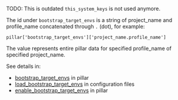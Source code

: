 
TODO: This is outdated `this_system_keys` is not used anymore.

The id under `bootstrap_target_envs` is a string of
project_name and profile_name concatenated through `.` (dot), for example:
```
pillar['bootstrap_target_envs']['project_name.profile_name']
```

The value represents entire pillar data for specified
profile_name of specified project_name.

See details in:
* [bootstrap_target_envs][1] in pillar
* [load_bootstrap_target_envs][2] in configuration files
* [enable_bootstrap_target_envs][3] in pillar

[1]: /docs/pillars/common/bootstrap_target_envs/readme.md
[2]: /docs/configs/bootstrap/this_system_keys/load_bootstrap_target_envs/readme.md
[3]: /docs/pillars/bootstrap/system_features/source_bootstrap_configuration/enable_bootstrap_target_envs/readme.md


